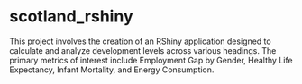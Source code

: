 # scotland_rshiny
This project involves the creation of an RShiny application designed to calculate and analyze development levels across various headings. The primary metrics of interest include Employment Gap by Gender, Healthy Life Expectancy, Infant Mortality, and Energy Consumption.
